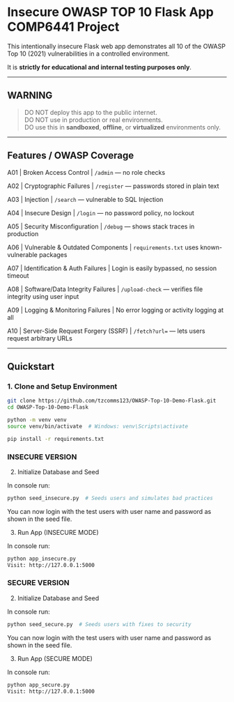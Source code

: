 # Insecure OWASP TOP 10 Flask App COMP6441 Project

This intentionally insecure Flask web app demonstrates all 10 of the OWASP Top 10 (2021) vulnerabilities in a controlled environment. 

It is **strictly for educational and internal testing purposes only**.

---

## WARNING

> DO NOT deploy this app to the public internet.  
> DO NOT use in production or real environments.  
> DO use this in **sandboxed**, **offline**, or **virtualized** environments only.

---

## Features / OWASP Coverage

A01 | Broken Access Control | `/admin` — no role checks 

A02 | Cryptographic Failures | `/register` — passwords stored in plain text 

A03 | Injection | `/search` — vulnerable to SQL Injection 

A04 | Insecure Design | `/login` — no password policy, no lockout 

A05 | Security Misconfiguration | `/debug` — shows stack traces in production 

A06 | Vulnerable & Outdated Components | `requirements.txt` uses known-vulnerable packages 

A07 | Identification & Auth Failures | Login is easily bypassed, no session timeout 

A08 | Software/Data Integrity Failures | `/upload-check` — verifies file integrity using user input 

A09 | Logging & Monitoring Failures | No error logging or activity logging at all 

A10 | Server-Side Request Forgery (SSRF) | `/fetch?url=` — lets users request arbitrary URLs 

---

##  Quickstart

### 1. Clone and Setup Environment

```bash
git clone https://github.com/tzcomms123/OWASP-Top-10-Demo-Flask.git
cd OWASP-Top-10-Demo-Flask

python -m venv venv
source venv/bin/activate  # Windows: venv\Scripts\activate

pip install -r requirements.txt
```


### INSECURE VERSION

2. Initialize Database and Seed

In console run:

```bash
python seed_insecure.py  # Seeds users and simulates bad practices
```
You can now login with the test users with user name and password as shown in the seed file. 

3. Run App (INSECURE MODE)

In console run:

```bash
python app_insecure.py
Visit: http://127.0.0.1:5000
```





### SECURE VERSION

2. Initialize Database and Seed

In console run:

```bash
python seed_secure.py  # Seeds users with fixes to security
```

You can now login with the test users with user name and password as shown in the seed file. 


3. Run App (SECURE MODE)

In console run:

```bash
python app_secure.py
Visit: http://127.0.0.1:5000
```

